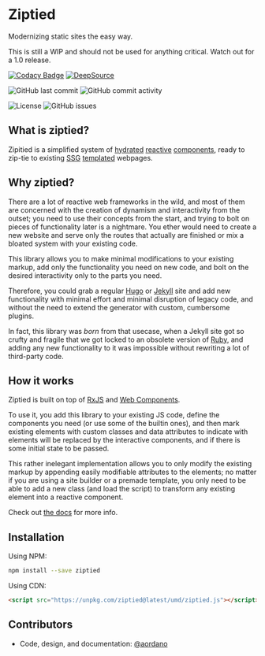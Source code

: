 # Ziptied

Modernizing static sites the easy way.

This is still a WIP and should not be used for anything critical. Watch out for a 1.0 release.

[![Codacy Badge](https://app.codacy.com/project/badge/Grade/bc0a4771664d450e85f0716fe9778f29)](https://www.codacy.com/gh/aordano/ziptied/dashboard?utm_source=github.com&amp;utm_medium=referral&amp;utm_content=aordano/ziptied&amp;utm_campaign=Badge_Grade) [![DeepSource](https://deepsource.io/gh/aordano/ziptied.svg/?label=active+issues&show_trend=true&token=LgTp3e2vwfD3TZo7ZafjES1p)](https://deepsource.io/gh/aordano/ziptied/?ref=repository-badge)

![GitHub last commit](https://img.shields.io/github/last-commit/aordano/ziptied) ![GitHub commit activity](https://img.shields.io/github/commit-activity/m/aordano/ziptied)

![License](https://img.shields.io/github/license/aordano/ziptied) ![GitHub issues](https://img.shields.io/github/issues/aordano/ziptied)

## What is ziptied?

Zipitied is a simplified system of [hydrated](https://en.wikipedia.org/wiki/Hydration_(web_development)) [reactive](https://en.wikipedia.org/wiki/Reactive_programming) [components](https://developer.mozilla.org/en-US/docs/Web/Web_Components/Using_custom_elements), ready to zip-tie to existing [SSG](https://about.gitlab.com/blog/2016/06/10/ssg-overview-gitlab-pages-part-2/) [templated](https://en.wikipedia.org/wiki/Template_processor)
webpages.

## Why ziptied?

There are a lot of reactive web frameworks in the wild, and most of them are concerned with the creation of dynamism and interactivity from the outset; you need to use their concepts from the start, and trying to bolt on pieces of functionality later is a nightmare. You ether would need to create a new website and serve only the routes that actually are finished or mix a bloated system with your existing code.

This library allows you to make minimal modifications to your existing markup, add only the functionality you need on new code, and bolt on the desired interactivity only to the parts you need.

Therefore, you could grab a regular [Hugo](https://gohugo.io/) or [Jekyll](https://jekyllrb.com/) site and add new functionality with minimal effort and minimal disruption of legacy code, and without the need to extend the generator with custom, cumbersome plugins.

In fact, this library was _born_ from that usecase, when a Jekyll site got so crufty and fragile that we got locked to an obsolete version of [Ruby](https://www.ruby-lang.org/en/), and adding any new functionality to it was impossible without rewriting a lot of third-party code.

## How it works

Ziptied is built on top of [RxJS](https://rxjs.dev/) and [Web Components](https://developer.mozilla.org/en-US/docs/Web/Web_Components).

To use it, you add this library to your existing JS code, define the components you need (or use some of the builtin ones), and then mark existing elements with custom classes and data attributes to indicate with elements will be replaced by the interactive components, and if there is some initial state to be passed.

This rather inelegant implementation allows you to only modify the existing markup by appending easily modifiable attributes to the elements; no matter if you are using a site builder or a premade template, you only need to be able to add a new class (and load the script) to transform any existing element into a reactive component.

Check out [the docs](/docs) for more info.

## Installation

Using NPM:

```bash
npm install --save ziptied
```

Using CDN:

```html
<script src="https://unpkg.com/ziptied@latest/umd/ziptied.js"></script>
```

## Contributors

- Code, design, and documentation: [@aordano](https://github.com/aordano)
